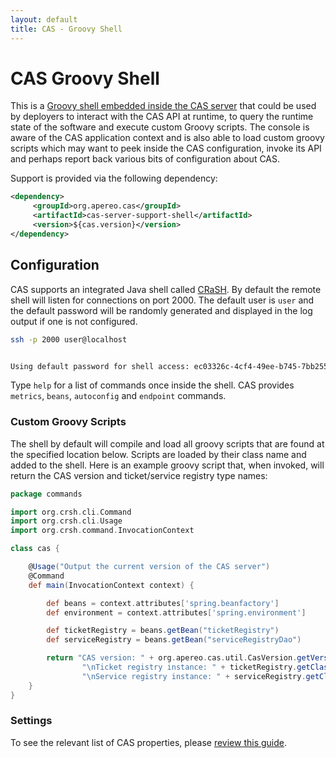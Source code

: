 ```yaml
---
layout: default
title: CAS - Groovy Shell
---
```


# CAS Groovy Shell
This is a [Groovy shell embedded inside the CAS server](http://bit.ly/1P68woD)
that could be used by deployers to interact with the CAS API at runtime,
to query the runtime state of the software and execute custom Groovy scripts. The console is aware of the CAS application
context and is also able to load custom groovy scripts which
may want to peek inside the CAS configuration, invoke its API and perhaps report back various bits of configuration about CAS.

Support is provided via the following dependency:

```xml
<dependency>
     <groupId>org.apereo.cas</groupId>
     <artifactId>cas-server-support-shell</artifactId>
     <version>${cas.version}</version>
</dependency>
```

## Configuration
CAS supports an integrated Java shell called [CRaSH](http://www.crashub.org/).
By default the remote shell will listen for connections
on port 2000. The default user is `user` and the
default password will be randomly generated and displayed in the log output if one is not configured.

```bash
ssh -p 2000 user@localhost


Using default password for shell access: ec03326c-4cf4-49ee-b745-7bb255c1dd7e
```


Type `help` for a list of commands once inside the shell.
CAS provides `metrics`, `beans`, `autoconfig` and `endpoint` commands.

### Custom Groovy Scripts

The shell by default will compile and load all groovy scripts that are found at the specified location below.
Scripts are loaded by their class name and added to the shell. Here is an example groovy script that, when invoked, will
return the CAS version and ticket/service registry type names:

```groovy
package commands

import org.crsh.cli.Command
import org.crsh.cli.Usage
import org.crsh.command.InvocationContext

class cas {

    @Usage("Output the current version of the CAS server")
    @Command
    def main(InvocationContext context) {

        def beans = context.attributes['spring.beanfactory']
        def environment = context.attributes['spring.environment']

        def ticketRegistry = beans.getBean("ticketRegistry")
        def serviceRegistry = beans.getBean("serviceRegistryDao")

        return "CAS version: " + org.apereo.cas.util.CasVersion.getVersion() +
                "\nTicket registry instance: " + ticketRegistry.getClass().getSimpleName() +
                "\nService registry instance: " + serviceRegistry.getClass().getSimpleName()
    }
}
```


### Settings

To see the relevant list of CAS properties, please [review this guide](Configuration-Properties.html##groovy-shell).
